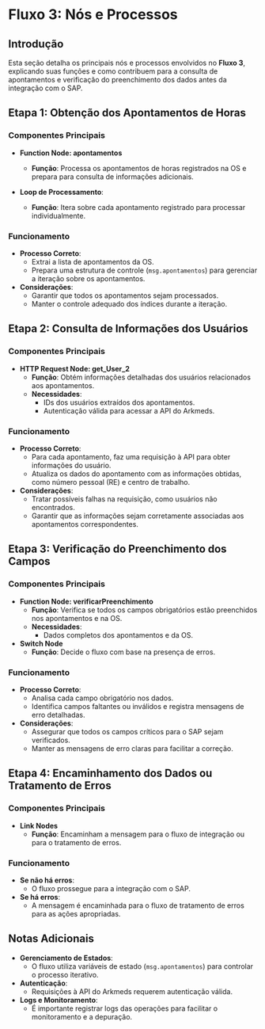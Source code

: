 # Fluxo 3: Nós e Processos

## Introdução

Esta seção detalha os principais nós e processos envolvidos no **Fluxo 3**, explicando suas funções e como contribuem para a consulta de apontamentos e verificação do preenchimento dos dados antes da integração com o SAP.

## Etapa 1: Obtenção dos Apontamentos de Horas

### Componentes Principais

- **Function Node: apontamentos**
  - **Função**: Processa os apontamentos de horas registrados na OS e prepara para consulta de informações adicionais.

- **Loop de Processamento**:
  - **Função**: Itera sobre cada apontamento registrado para processar individualmente.

### Funcionamento

- **Processo Correto**:
  - Extrai a lista de apontamentos da OS.
  - Prepara uma estrutura de controle (`msg.apontamentos`) para gerenciar a iteração sobre os apontamentos.
- **Considerações**:
  - Garantir que todos os apontamentos sejam processados.
  - Manter o controle adequado dos índices durante a iteração.

## Etapa 2: Consulta de Informações dos Usuários

### Componentes Principais

- **HTTP Request Node: get_User_2**
  - **Função**: Obtém informações detalhadas dos usuários relacionados aos apontamentos.
  - **Necessidades**:
    - IDs dos usuários extraídos dos apontamentos.
    - Autenticação válida para acessar a API do Arkmeds.

### Funcionamento

- **Processo Correto**:
  - Para cada apontamento, faz uma requisição à API para obter informações do usuário.
  - Atualiza os dados do apontamento com as informações obtidas, como número pessoal (RE) e centro de trabalho.
- **Considerações**:
  - Tratar possíveis falhas na requisição, como usuários não encontrados.
  - Garantir que as informações sejam corretamente associadas aos apontamentos correspondentes.

## Etapa 3: Verificação do Preenchimento dos Campos

### Componentes Principais

- **Function Node: verificarPreenchimento**
  - **Função**: Verifica se todos os campos obrigatórios estão preenchidos nos apontamentos e na OS.
  - **Necessidades**:
    - Dados completos dos apontamentos e da OS.
- **Switch Node**
  - **Função**: Decide o fluxo com base na presença de erros.

### Funcionamento

- **Processo Correto**:
  - Analisa cada campo obrigatório nos dados.
  - Identifica campos faltantes ou inválidos e registra mensagens de erro detalhadas.
- **Considerações**:
  - Assegurar que todos os campos críticos para o SAP sejam verificados.
  - Manter as mensagens de erro claras para facilitar a correção.

## Etapa 4: Encaminhamento dos Dados ou Tratamento de Erros

### Componentes Principais

- **Link Nodes**
  - **Função**: Encaminham a mensagem para o fluxo de integração ou para o tratamento de erros.

### Funcionamento

- **Se não há erros**:
  - O fluxo prossegue para a integração com o SAP.
- **Se há erros**:
  - A mensagem é encaminhada para o fluxo de tratamento de erros para as ações apropriadas.

## Notas Adicionais

- **Gerenciamento de Estados**:
  - O fluxo utiliza variáveis de estado (`msg.apontamentos`) para controlar o processo iterativo.
- **Autenticação**:
  - Requisições à API do Arkmeds requerem autenticação válida.
- **Logs e Monitoramento**:
  - É importante registrar logs das operações para facilitar o monitoramento e a depuração.
